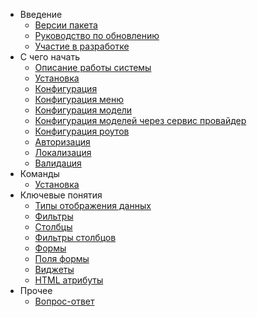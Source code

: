 - Введение  
    - [Версии пакета](releases)
    - [Руководство по обновлению](upgrade)
    - [Участие в разработке](contributions)
- C чего начать
    - [Описание работы системы](global)
    - [Установка](installation)
    - [Конфигурация](configuration)
    - [Конфигурация меню](menu_configuration)
    - [Конфигурация модели](model_configuration)
    - [Конфигурация моделей через сервис провайдер](model_configuration_section)
    - [Конфигурация роутов](routes_configuration)
    - [Авторизация](authentication)
    - [Локализация](localization)
    - [Валидация](validation)
- Команды
    - [Установка](command_install)
- Ключевые понятия
    - [Типы отображения данных](displays)
    - [Фильтры](filters)
    - [Столбцы](columns)
    - [Фильтры столбцов](columnfilters)
    - [Формы](form)
    - [Поля формы](form-elements)
    - [Виджеты](widgets)
    - [HTML атрибуты](html_attributes)
- Прочее
    - [Вопрос-ответ](faq)
